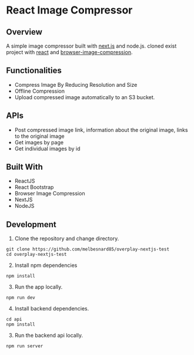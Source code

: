 # React Image Compressor

## Overview

A simple image compressor built with [next.js](https://nextjs.org/) and node.js.
cloned exist project with [react](https://reactjs.org/) and [browser-image-compression](https://www.npmjs.com/package/browser-image-compression).

## Functionalities

- Compress Image By Reducing Resolution and Size
- Offline Compression
- Upload compressed image automatically to an S3 bucket.

## APIs

- Post compressed image link, information about the original image, links to the original image
- Get images by page
- Get individual images by id


## Built With

- ReactJS
- React Bootstrap
- Browser Image Compression
- NextJS
- NodeJS

## Development

1. Clone the repository and change directory.

```
git clone https://github.com/melbesnard85/overplay-nextjs-test
cd overplay-nextjs-test
```

2. Install npm dependencies

```
npm install
```

3. Run the app locally.

```
npm run dev
```

4. Install backend dependencies.

```
cd api
npm install
```

3. Run the backend api locally.

```
npm run server
```
